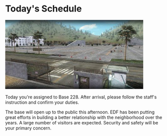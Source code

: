 # Today's Schedule

![Today's Schedule](../images/missions_thumbnails/M000.jpg)

Today you're assigned to Base 228. After arrival, please follow the staff's instruction and confirm your duties. 

The base will open up to the public this afternoon. EDF has been putting great efforts in building a better relationship with the neighborhood over the years. A large number of visitors are expected. Security and safety will be your primary concern.
